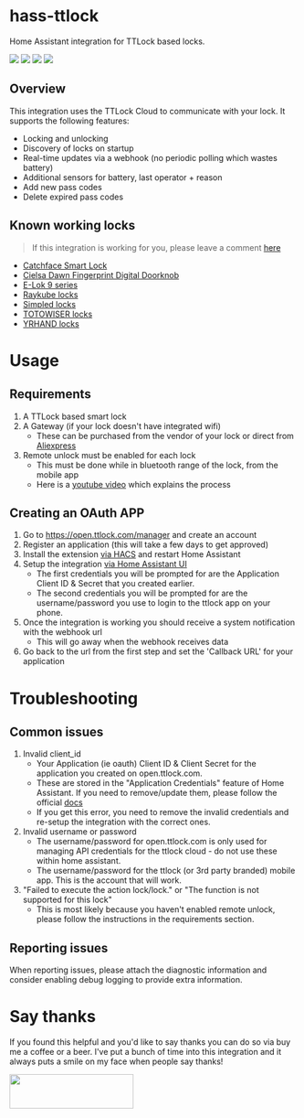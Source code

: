 # hass-ttlock

Home Assistant integration for TTLock based locks.

[<img src="https://img.shields.io/github/v/release/jbergler/hass-ttlock?style=for-the-badge" />](https://github.com/jbergler/hass-ttlock/releases/latest)
<picture><img src="https://img.shields.io/github/downloads/jbergler/hass-ttlock/total?style=for-the-badge" /></picture>
<picture><img src="https://img.shields.io/github/downloads/jbergler/hass-ttlock/latest/total?style=for-the-badge" /></picture>
[<img src="https://img.shields.io/codecov/c/github/jbergler/hass-ttlock?style=for-the-badge&token=EJI902TDWE" />](https://app.codecov.io/gh/jbergler/hass-ttlock)

## Overview

This integration uses the TTLock Cloud to communicate with your lock. It supports the following features:

- Locking and unlocking
- Discovery of locks on startup
- Real-time updates via a webhook (no periodic polling which wastes battery)
- Additional sensors for battery, last operator + reason
- Add new pass codes
- Delete expired pass codes

## Known working locks

> If this integration is working for you, please leave a comment [here](https://github.com/jbergler/hass-ttlock/issues/1)

- [Catchface Smart Lock](https://s.click.aliexpress.com/e/_DFtl1Wd)
- [Cielsa Dawn Fingerprint Digital Doorknob](https://www.amazon.com/dp/B09B557YZK)
- [E-Lok 9 series](https://www.e-lok.com/9-series)
- [Raykube locks](https://raukube0001.aliexpress.com/store/1864009/search?SearchText=TT+Lock)
- [Simpled locks](https://simpled.uk/)
- [TOTOWISER locks](https://www.amazon.com.au/gp/product/B08TQKW3JC)
- [YRHAND locks](https://yrhandlock.com)

# Usage

## Requirements

1. A TTLock based smart lock
1. A Gateway (if your lock doesn't have integrated wifi)
   - These can be purchased from the vendor of your lock or direct from [Aliexpress](https://s.click.aliexpress.com/e/_DEPpClx)
1. Remote unlock must be enabled for each lock
   - This must be done while in bluetooth range of the lock, from the mobile app
   - Here is a [youtube video](https://www.youtube.com/watch?v=ni-38QpoNA4) which explains the process

## Creating an OAuth APP

1. Go to https://open.ttlock.com/manager and create an account
1. Register an application (this will take a few days to get approved)
1. Install the extension [via HACS](https://my.home-assistant.io/redirect/hacs_repository/?owner=jbergler&repository=hass-ttlock&category=integration) and restart Home Assistant
1. Setup the integration [via Home Assistant UI](https://my.home-assistant.io/redirect/config_flow_start/?domain=ttlock)
   - The first credentials you will be prompted for are the Application Client ID & Secret that you created earlier.
   - The second credentials you will be prompted for are the username/password you use to login to the ttlock app on your phone.
1. Once the integration is working you should receive a system notification with the webhook url
   - This will go away when the webhook receives data
1. Go back to the url from the first step and set the 'Callback URL' for your application

# Troubleshooting

## Common issues

1. Invalid client_id
   - Your Application (ie oauth) Client ID & Client Secret for the application you created on open.ttlock.com.
   - These are stored in the "Application Credentials" feature of Home Assistant. If you need to remove/update them, please follow the official [docs](https://www.home-assistant.io/integrations/application_credentials)
   - If you get this error, you need to remove the invalid credentials and re-setup the integration with the correct ones.
1. Invalid username or password
   - The username/password for open.ttlock.com is only used for managing API credentials for the ttlock cloud - do not use these within home assistant.
   - The username/password for the ttlock (or 3rd party branded) mobile app. This is the account that will work.
1. "Failed to execute the action lock/lock." or "The function is not supported for this lock"
   - This is most likely because you haven't enabled remote unlock, please follow the instructions in the requirements section.

## Reporting issues

When reporting issues, please attach the diagnostic information and consider enabling debug logging to provide extra information.

# Say thanks

If you found this helpful and you'd like to say thanks you can do so via buy me a coffee or a beer.
I've put a bunch of time into this integration and it always puts a smile on my face when people say thanks!

<a href="https://www.buymeacoffee.com/jbergler" target="_blank"><img src="https://cdn.buymeacoffee.com/buttons/v2/default-yellow.png" height="60" width="217"></a>
